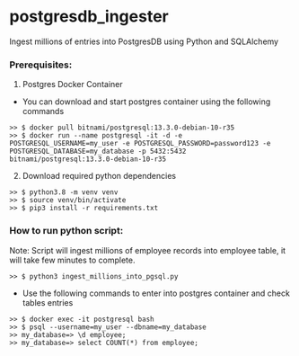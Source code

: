 # postgresdb_ingester
Ingest millions of entries into PostgresDB using Python and SQLAlchemy

### Prerequisites:
1. Postgres Docker Container

* You can download and start postgres container using the following commands    
```
>> $ docker pull bitnami/postgresql:13.3.0-debian-10-r35    
>> $ docker run --name postgresql -it -d -e POSTGRESQL_USERNAME=my_user -e POSTGRESQL_PASSWORD=password123 -e POSTGRESQL_DATABASE=my_database -p 5432:5432 bitnami/postgresql:13.3.0-debian-10-r35
```

2. Download required python dependencies    

```
>> $ python3.8 -m venv venv
>> $ source venv/bin/activate
>> $ pip3 install -r requirements.txt
```

### How to run python script:
Note: Script will ingest millions of employee records into employee table, it will take few minutes to complete.
```
>> $ python3 ingest_millions_into_pgsql.py
```

* Use the following commands to enter into postgres container and check tables entries    
```
>> $ docker exec -it postgresql bash
>> $ psql --username=my_user --dbname=my_database
>> my_database=> \d employee;
>> my_database=> select COUNT(*) from employee;
```

